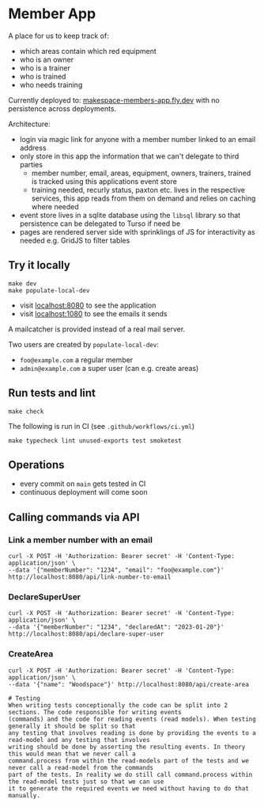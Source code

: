 # Member App

A place for us to keep track of:

- which areas contain which red equipment
- who is an owner
- who is a trainer
- who is trained
- who needs training

Currently deployed to: [makespace-members-app.fly.dev](https://makespace-members-app.fly.dev/) with no persistence across deployments.

Architecture:

- login via magic link for anyone with a member number linked to an email address
- only store in this app the information that we can't delegate to third parties
  - member number, email, areas, equipment, owners, trainers, trained is tracked using this applications event store
  - training needed, recurly status, paxton etc. lives in the respective services, this app reads from them on demand and relies on caching where needed
- event store lives in a sqlite database using the `libsql` library so that persistence can be delegated to Turso if need be
- pages are rendered server side with sprinklings of JS for interactivity as needed e.g. GridJS to filter tables

## Try it locally

```
make dev
make populate-local-dev
```

- visit [localhost:8080](http://localhost:8080) to see the application
- visit [localhost:1080](http://localhost:1080) to see the emails it sends

A mailcatcher is provided instead of a real mail server.

Two users are created by `populate-local-dev`:

- `foo@example.com` a regular member
- `admin@example.com` a super user (can e.g. create areas)


## Run tests and lint

```
make check
```

The following is run in CI (see `.github/workflows/ci.yml`)

```
make typecheck lint unused-exports test smoketest
```

## Operations

- every commit on `main` gets tested in CI
- continuous deployment will come soon

## Calling commands via API

### Link a member number with an email

```
curl -X POST -H 'Authorization: Bearer secret' -H 'Content-Type: application/json' \
--data '{"memberNumber": "1234", "email": "foo@example.com"}' http://localhost:8080/api/link-number-to-email
```

### DeclareSuperUser

```
curl -X POST -H 'Authorization: Bearer secret' -H 'Content-Type: application/json' \
--data '{"memberNumber": "1234", "declaredAt": "2023-01-20"}' http://localhost:8080/api/declare-super-user
```

### CreateArea

```
curl -X POST -H 'Authorization: Bearer secret' -H 'Content-Type: application/json' \
--data '{"name": "Woodspace"}' http://localhost:8080/api/create-area

# Testing
When writing tests conceptionally the code can be split into 2 sections. The code responsible for writing events
(commands) and the code for reading events (read models). When testing generally it should be split so that
any testing that involves reading is done by providing the events to a read-model and any testing that involves
writing should be done by asserting the resulting events. In theory this would mean that we never call a
command.process from within the read-models part of the tests and we never call a read-model from the commands
part of the tests. In reality we do still call command.process within the read-model tests just so that we can use
it to generate the required events we need without having to do that manually.
